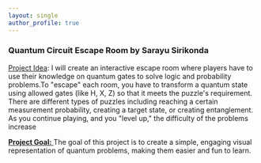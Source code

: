 ```yaml
---
layout: single
author_profile: true
---
```


### Quantum Circuit Escape Room by Sarayu Sirikonda

<ins>Project Idea</ins>:
I will create an interactive escape room where players have to use their knowledge on quantum gates to solve logic and probability problems.To "escape" each room, you have to transform a quantum state using allowed gates (like H, X, Z) so that it meets the puzzle's requirement. There are different types of puzzles including reaching a certain measurement probability, creating a target state, or creating entanglement. As you continue playing, and you "level up," the difficulty of the problems increase

<u> **Project Goal:** </u>
The goal of this project is to create a simple, engaging visual representation of quantum problems, making them easier and fun to learn.
